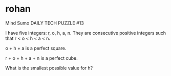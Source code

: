 # rohan

Mind Sumo
DAILY TECH PUZZLE #13


I have five integers: r, o, h, a, n. They are consecutive positive integers such that r < o < h < a < n.

o + h + a is a perfect square.

r + o + h + a + n is a perfect cube.

What is the smallest possible value for h?